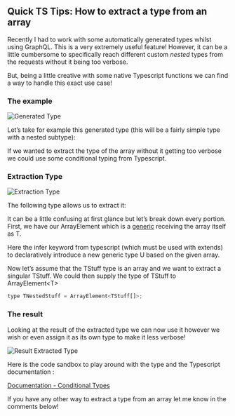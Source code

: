 ## Quick TS Tips: How to extract a type from an array

Recently I had to work with some automatically generated types whilst using GraphQL. This is a very extremely useful feature! However, it can be a little cumbersome to specifically reach different custom _nested_ types from the requests without it being too verbose.

But, being a little creative with some native Typescript functions we can find a way to handle this exact use case!

### The example

![Generated Type](https://cdn.hashnode.com/res/hashnode/image/upload/v1638468721047/mt0yAqeqC.png)

Let’s take for example this generated type (this will be a fairly simple type with a nested subtype):

If we wanted to extract the type of the array without it getting too verbose we could use some conditional typing from Typescript.

### Extraction Type

![Extraction Type](https://cdn.hashnode.com/res/hashnode/image/upload/v1638468723206/SRFcrsz14.png)

The following type allows us to extract it:

It can be a little confusing at first glance but let’s break down every portion. First, we have our ArrayElement which is a [generic](https://www.typescriptlang.org/docs/handbook/2/generics.html) receiving the array itself as T.

Here the infer keyword from typescript (which must be used with extends) to declaratively introduce a new generic type U based on the given array.

Now let’s assume that the TStuff type is an array and we want to extract a singular TStuff. We could then supply the type of TStuff to ArrayElement\<T\>

```js
type TNestedStuff = ArrayElement<TStuff[]>;
```

### The result

Looking at the result of the extracted type we can now use it however we wish or even assign it as its own type to make it less verbose!

![Result Extracted Type](https://cdn.hashnode.com/res/hashnode/image/upload/v1638468724658/VhKWGR_ie.png)

Here is the code sandbox to play around with the type and the Typescript documentation :

[Documentation - Conditional Types](https://www.typescriptlang.org/docs/handbook/2/conditional-types.html#inferring-within-conditional-types)

If you have any other way to extract a type from an array let me know in the comments below!
